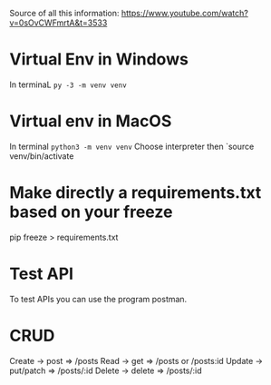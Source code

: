 Source of all this information:
https://www.youtube.com/watch?v=0sOvCWFmrtA&t=3533

# Virtual Env in Windows
In terminaL `py -3 -m venv venv`

# Virtual env in MacOS
In terminal `python3 -m venv venv`
Choose interpreter
then `source venv/bin/activate

# Make directly a requirements.txt based on your freeze
pip freeze > requirements.txt

# Test API 
To test APIs you can use the program postman. 

# CRUD
Create -> post => /posts
Read -> get => /posts or /posts:id
Update -> put/patch => /posts/:id
Delete -> delete => /posts/:id